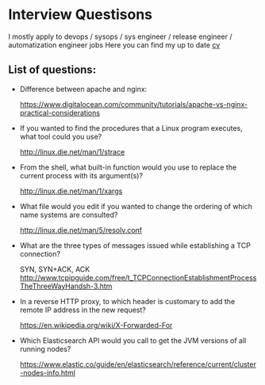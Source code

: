 # Interview Questisons

I mostly apply to devops / sysops / sys engineer / release engineer / automatization engineer jobs
Here you can find my up to date [cv](https://docs.google.com/document/d/1L2Rh_oduCPS4CwVzUFeNnti9MCHpnKUa1OatkLU9Ni4/edit)

## List of questions:

- Difference between apache and nginx:

  https://www.digitalocean.com/community/tutorials/apache-vs-nginx-practical-considerations

- If you wanted to find the procedures that a Linux program executes, what tool could you use?

  http://linux.die.net/man/1/strace

- From the shell, what built-in function would you use to replace the current process with its argument(s)?

  http://linux.die.net/man/1/xargs

- What file would you edit if you wanted to change the ordering of which name systems are consulted?

  http://linux.die.net/man/5/resolv.conf

- What are the three types of messages issued while establishing a TCP connection?

  SYN, SYN+ACK, ACK
  http://www.tcpipguide.com/free/t_TCPConnectionEstablishmentProcessTheThreeWayHandsh-3.htm

- In a reverse HTTP proxy, to which header is customary to add the remote IP address in the new request?

  https://en.wikipedia.org/wiki/X-Forwarded-For

- Which Elasticsearch API would you call to get the JVM versions of all running nodes?

  https://www.elastic.co/guide/en/elasticsearch/reference/current/cluster-nodes-info.html
